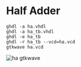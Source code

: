 # Half Adder
```console
ghdl -a ha.vhdl
ghdl -a ha_tb.vhdl
ghdl -e ha_tb
ghdl -r ha_tb --vcd=ha.vcd
gtkwave ha.vcd
```
![ha gtkwave](https://drive.google.com/file/d/1ZYGQpb95am506X9qGBMir9gFQkwyVpTr/view?usp=sharing)
